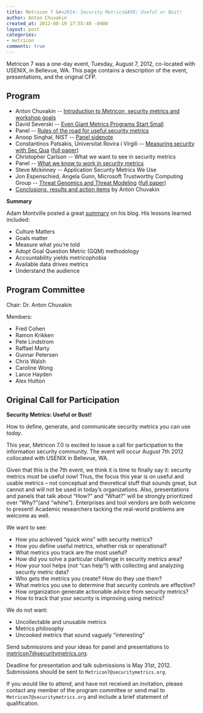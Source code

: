 ```yaml
---
title: Metricon 7 &#x2014; Security Metrics&#58; Useful or Bust!
author: Anton Chuvakin
created_at: 2012-08-19 17:55:40 -0400
layout: post
categories:
- metricon
comments: true
---
```


Metricon 7 was a one-day event, Tuesday, August 7, 2012, co-located with USENIX, in Bellevue, WA.
This page contains a description of the event, presentations, and the original CFP. 

<!-- more -->

## Program

* Anton Chuvakin -- [Introduction to Metricon, security metrics and workshop goals](/attachments/Metricon-7-intro.pdf) 
* David Severski -- [Even Giant Metrics Programs Start Small](/attachments/Metricon-7-David-Even-Giants-Start-Small.pdf)  
* Panel -- [Rules of the road for useful security metrics](/attachments/Metricon-7-Panel-1-rules.pdf)
* Anoop Singhal, NIST -- [Panel sidenote](/attachments/Metricon-7-sidenote-Anoop-panel-AG-for-metricon-6.0.pdf)
* Constantinos Patsakis, Universitat Rovira i Virgili -- [Measuring security with Sec Qua](/attachments/Metricon-7-secqua-presentation.pdf) ([full paper](/attachments/Metricon-7-paper-secqua-doc.pdf))
* Christopher Carlson -- What we want to see in security metrics
* Panel -- [What we know to work in security metrics](/attachments/Metricon-7-Panel-2-works.pdf)
* Steve Mckinney -- Application Security Metrics We Use 
* Jon Espenschied, Angela Gunn, Microsoft Trustworthy Computing Group -- [Threat Genomics and Threat Modeling](/attachments/Metricon-7-Threat-Genomics-presentation-v6-Public-Final.pdf) ([full paper](/attachments/Metricon-7-paper-Threat-Genomics-Espenschied-Gunn-2012.pdf))
* [Conclusions, results and action items](/attachments/Metricon-7-intro.pdf) by Anton Chuvakin

__Summary__

Adam Montville posted a great [summary](http://www.tripwire.com/state-of-security/it-security-data-protection/security-controls/to-navigate-your-security-program-measure-well/) on his blog. His lessons learned included: 

*	Culture Matters
*	Goals matter
*	Measure what you&rsquo;re told
*	Adopt Goal Question Metric (GQM) methodology
*	Accountability yields metricophobia
*	Available data drives metrics
*	Understand the audience

## Program Committee

Chair: Dr. Anton Chuvakin

Members:

*	Fred Cohen
*	Ramon Krikken
*	Pete Lindstrom
*	Raffael Marty
*	Gunnar Petersen
*	Chris Walsh
*	Caroline Wong
*	Lance Hayden
*	Alex Hutton

## Original Call for Participation 

__Security Metrics: Useful or Bust!__

How to define, generate, and communicate security metrics you can use _today_.

This year, Metricon 7.0 is excited to issue a call for participation to the information security  community. The event will occur August 7th 2012 collocated with USENIX in Bellevue, WA.  

Given that this is the 7th event, we think it is time to finally say it:  security metrics _must_ be useful _now_! Thus, the focus this year is on useful and usable metrics &#x2013; not conceptual and theoretical stuff that sounds great, but cannot and will not be used in today&rsquo;s organizations. 
Also, presentations and panels that talk about &ldquo;How?&rdquo; and &ldquo;What?&rdquo; will be strongly prioritized over &ldquo;Why?&rdquo;(and &ldquo;whine&rdquo;). Enterprises and tool vendors are both welcome to present! Academic researchers tacking the real-world problems are welcome as well.

We want to see:

*	How you achieved &ldquo;quick wins&rdquo; with security metrics?
*	How you define useful metrics, whether risk or operational?
*	What metrics you track are the most useful?
*	How did you solve a particular challenge in security metrics area?
*	How your tool helps (not &ldquo;can help&rdquo;!) with collecting and analyzing security metric data?
*	Who gets the metrics you create? How do they use them?
*	What metrics you use to determine that security controls are effective?
*	How organization generate actionable advice from security metrics?
*	How to track that your security is improving using metrics?

We do not want:

*	Uncollectable and unusable metrics
*	Metrics philosophy
*	Uncooked metrics that sound vaguely &ldquo;interesting&rdquo;

Send submissions and your ideas for panel and presentations to metricon7@securitymetrics.org. 

Deadline for presentation and talk submissions is May 31st, 2012. Submissions should be sent to `Metricon7@securitymetrics.org`.

If you would like to attend, and have not received an invitation, please contact any member of the program committee or send mail to `Metricon7@securitymetrics.org` and include a brief statement of qualification.

